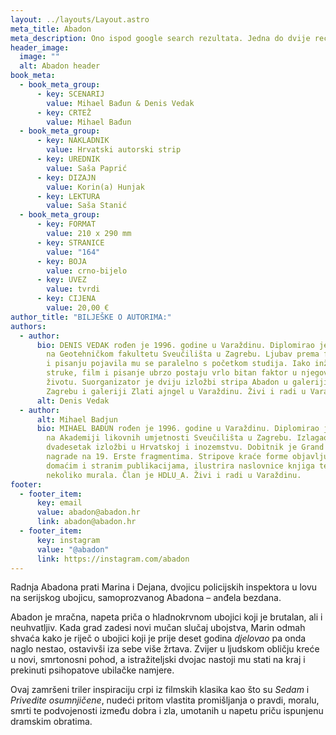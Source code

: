 ```yaml
---
layout: ../layouts/Layout.astro
meta_title: Abadon
meta_description: Ono ispod google search rezultata. Jedna do dvije recenice.
header_image:
  image: ""
  alt: Abadon header
book_meta:
  - book_meta_group:
      - key: SCENARIJ
        value: Mihael Bađun & Denis Vedak
      - key: CRTEŽ
        value: Mihael Bađun
  - book_meta_group:
      - key: NAKLADNIK
        value: Hrvatski autorski strip
      - key: UREDNIK
        value: Saša Paprić
      - key: DIZAJN
        value: Korin(a) Hunjak
      - key: LEKTURA
        value: Saša Stanić
  - book_meta_group:
      - key: FORMAT
        value: 210 x 290 mm
      - key: STRANICE
        value: "164"
      - key: BOJA
        value: crno-bijelo
      - key: UVEZ
        value: tvrdi
      - key: CIJENA
        value: 20,00 €
author_title: "BILJEŠKE O AUTORIMA:"
authors:
  - author:
      bio: DENIS VEDAK rođen je 1996. godine u Varaždinu. Diplomirao je 2021. godine
        na Geotehničkom fakultetu Sveučilišta u Zagrebu. Ljubav prema filmovima
        i pisanju pojavila mu se paralelno s početkom studija. Iako inženjerske
        struke, film i pisanje ubrzo postaju vrlo bitan faktor u njegovom
        životu. Suorganizator je dviju izložbi stripa Abadon u galeriji Crta u
        Zagrebu i galeriji Zlati ajngel u Varaždinu. Živi i radi u Varaždinu.
      alt: Denis Vedak
  - author:
      alt: Mihael Badjun
      bio: MIHAEL BAĐUN rođen je 1996. godine u Varaždinu. Diplomirao je 2021. godine
        na Akademiji likovnih umjetnosti Sveučilišta u Zagrebu. Izlagao je na
        dvadesetak izložbi u Hrvatskoj i inozemstvu. Dobitnik je Grand prix
        nagrade na 19. Erste fragmentima. Stripove kraće forme objavljuje u
        domaćim i stranim publikacijama, ilustrira naslovnice knjiga te je autor
        nekoliko murala. Član je HDLU_A. Živi i radi u Varaždinu.
footer:
  - footer_item:
      key: email
      value: abadon@abadon.hr
      link: abadon@abadon.hr
  - footer_item:
      key: instagram
      value: "@abadon"
      link: https://instagram.com/abadon
---
```

Radnja Abadona prati Marina i Dejana, dvojicu policijskih inspektora u lovu na serijskog ubojicu, samoprozvanog Abadona – anđela bezdana.

Abadon je mračna, napeta priča o hladnokrvnom ubojici koji je brutalan, ali i neuhvatljiv. Kada grad zadesi novi mučan slučaj ubojstva, Marin odmah shvaća kako je riječ o ubojici koji je prije deset godina *djelovao* pa onda naglo nestao, ostavivši iza sebe više žrtava. Zvijer u ljudskom obličju kreće u novi, smrtonosni pohod, a istražiteljski dvojac nastoji mu stati na kraj i prekinuti psihopatove ubilačke namjere.

Ovaj zamršeni triler inspiraciju crpi iz filmskih klasika kao što su *Sedam* i *Privedite osumnjičene*, nudeći pritom vlastita promišljanja o pravdi, moralu, smrti te podvojenosti između dobra i zla, umotanih u napetu priču ispunjenu dramskim obratima.
